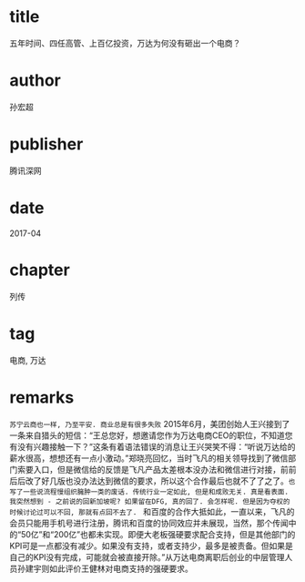 # title
五年时间、四任高管、上百亿投资，万达为何没有砸出一个电商？

# author
孙宏超

# publisher
腾讯深网

# date
2017-04

# chapter
列传

# tag
电商, 万达

# remarks
`苏宁云商也一样, 乃至平安. 商业总是有很多失败` 2015年6月，美团创始人王兴接到了一条来自猎头的短信：“王总您好，想邀请您作为万达电商CEO的职位，不知道您有没有兴趣接触一下？”这条有着语法错误的消息让王兴哭笑不得：“听说万达给的薪水很高，想想还有一点小激动。”郑晓亮回忆，当时飞凡的相关领导找到了微信部门索要入口，但是微信给的反馈是飞凡产品太差根本没办法和微信进行对接，前前后后改了好几版也没办法达到微信的要求，所以这个合作最后也就不了了之了。`也写了一些说流程慢组织臃肿一类的废话. 传统行业一定如此, 但是和成败无关. 真是看表面. 我突然想到 - 之前说的回新加坡呢? 如果留在DFG, 真的回了. 会怎样呢. 但是因为夺权的时候讨论过可以不回, 那就有点回不去了. ` 和百度的合作大抵如此，一直以来，飞凡的会员只能用手机号进行注册，腾讯和百度的协同效应并未展现，当然，那个传闻中的“50亿”和“200亿”也都未实现。即便大老板强硬要求配合支持，但是其他部门的KPI可是一点都没有减少。如果没有支持，或者支持少，最多是被责备。但如果是自己的KPI没有完成，可能就会被直接开除。”从万达电商离职后创业的中层管理人员孙建宇则如此评价王健林对电商支持的强硬要求。

